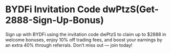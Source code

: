 # BYDFi Invitation Code dwPtzS(Get-2888-Sign-Up-Bonus)
Sign up with BYDFi using the invitation code dwPtzS to claim up to $2888 in welcome bonuses, enjoy 10% off trading fees, and boost your earnings by an extra 40% through referrals. Don’t miss out — join today!
